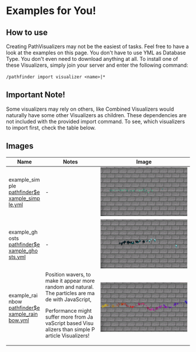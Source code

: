 # Examples for You!

## How to use

Creating PathVisualizers may not be the easiest of tasks. Feel free to have a look at the
examples on this page. You don't have to use YML as Database Type. You don't even need to download
anything at all.
To install one of these Visualizers, simply join your server and enter the following command:

``/pathfinder import visualizer <name>|*``

## Important Note!

Some visualizers may rely on others, like Combined Visualizers would naturally have some other Visualizers
as children. These dependencies are not included with the provided import command.
To see, which visualizers to import first, check the table below.

## Images

<table style="word-break: break-all">
<thead>
<th style="min-width: 20%; max-width: 20%">Name</th>
<th style="width: 30%">Notes</th>
<th style="width: 50%">Image</th>
</thead>

<tr>
<td>example_simple<br><a href="pathfinder$example_simple.yml">pathfinder$example_simple.yml</a></td>
<td>-</td>
<td><img src="images/example_simple.gif"/></td>
</tr>

<tr>
<td>example_ghosts<br><a href="pathfinder$example_ghosts.yml">pathfinder$example_ghosts.yml</a></td>
<td>-</td>
<td><img src="images/example_ghosts.gif"/></td>
</tr>

<tr>
<td>example_rainbow<br><a href="pathfinder$example_rainbow.yml">pathfinder$example_rainbow.yml</a></td>
<td>Position wavers, to make it appear more random and natural. The particles are made with JavaScript, 

Performance might suffer more from JavaScript based Visualizers than simple Particle Visualizers!</td>
<td><img src="images/example_rainbow.gif"/></td>
</tr>

</table>
